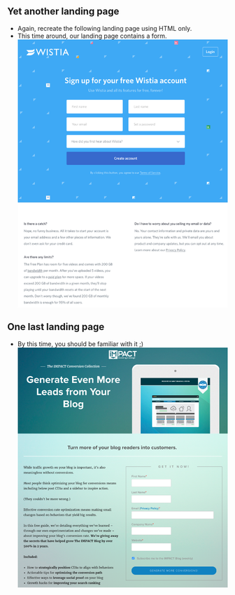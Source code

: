 ## Yet another landing page
* Again, recreate the following landing page using HTML only.
* This time around, our landing page contains a form.
![](img/landing-page-example.png)

## One last landing page
* By this time, you should be familiar with it ;)
![](img/landing-page-example-2.png)
